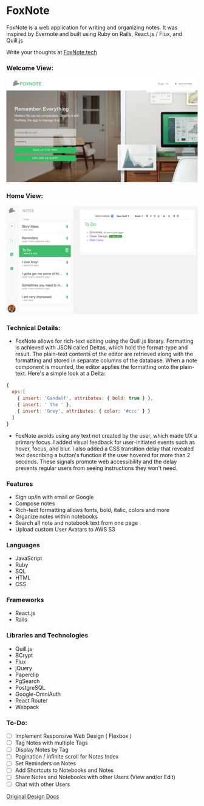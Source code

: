 # FoxNote

FoxNote is a web application for writing and organizing notes. It was
inspired by Evernote and built using Ruby on Rails, React.js / Flux, and Quill.js

Write your thoughts at [FoxNote.tech](http://www.foxnote.tech/)

### Welcome View:

[![welcome](./docs/images/Welcome.png)](http://www.foxnote.tech/)

### Home View:

[![NoteShow](./docs/images/HomeView.png)](http://www.foxnote.tech/)

### Technical Details:
* FoxNote allows for rich-text editing using the Quill.js library. Formatting
is achieved with JSON called Deltas, which hold the format-type and result.
The plain-text contents of the editor are retrieved along with the formatting and stored
in separate columns of the database. When a note component is mounted, the editor applies
the formatting onto the plain-text. Here's a simple look at a Delta:

```javascript
{
  ops:[
    { insert: 'Gandalf', attributes: { bold: true } },
    { insert: ' the ' },
    { insert: 'Grey', attributes: { color: '#ccc' } }
  ]
}
```

* FoxNote avoids using any text not created by the user, which made UX a primary
focus. I added visual feedback for user-initiated events such as hover, focus, and blur.
I also added a CSS transition delay that revealed text describing a button's function if
the user hovered for more than 2 seconds. These signals promote web accessibility
and the delay prevents regular users from seeing instructions they won't need.


### Features
* Sign up/in with email or Google
* Compose notes
* Rich-text formatting allows fonts, bold, italic, colors and more
* Organize notes within notebooks
* Search all note and notebook text from one page
* Upload custom User Avatars to AWS S3

### Languages
* JavaScript
* Ruby
* SQL
* HTML
* CSS

### Frameworks

* React.js
* Rails

### Libraries and Technologies

* Quill.js
* BCrypt
* Flux
* jQuery
* Paperclip
* PgSearch
* PostgreSQL
* Google-OmniAuth
* React Router
* Webpack

### To-Do:
* [ ] Implement Responsive Web Design ( Flexbox )
* [ ] Tag Notes with multiple Tags
* [ ] Display Notes by Tag
* [ ] Pagination / infinite scroll for Notes Index
* [ ] Set Reminders on Notes
* [ ] Add Shortcuts to Notebooks and Notes
* [ ] Share Notes and Notebooks with other Users (View and/or Edit)
* [ ] Chat with other Users

[Original Design Docs](./docs/README.md)
